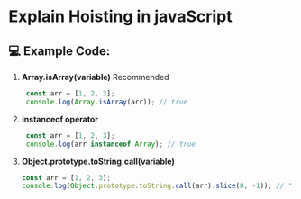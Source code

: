 # Explain Hoisting in javaScript



## 💻 Example Code:

1. **Array.isArray(variable)** Recommended 
   ```js
    const arr = [1, 2, 3];
    console.log(Array.isArray(arr)); // true
   ```

2. **instanceof operator**   
   ```js
    const arr = [1, 2, 3];
    console.log(arr instanceof Array); // true
   ```


3. **Object.prototype.toString.call(variable)**   
   ```js
   const arr = [1, 2, 3];
   console.log(Object.prototype.toString.call(arr).slice(8, -1)); // "[object Array]"
   ```

    